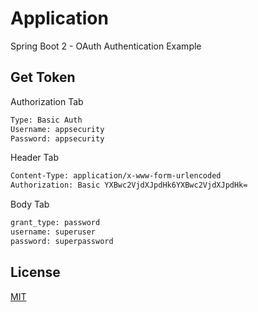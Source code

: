 # Application

Spring Boot 2 - OAuth Authentication Example

## Get Token

Authorization Tab

```bash
Type: Basic Auth
Username: appsecurity
Password: appsecurity
```

Header Tab

```bash
Content-Type: application/x-www-form-urlencoded
Authorization: Basic YXBwc2VjdXJpdHk6YXBwc2VjdXJpdHk=
```

Body Tab

```bash
grant_type: password
username: superuser
password: superpassword
```

## License
[MIT](https://choosealicense.com/licenses/mit/)
